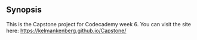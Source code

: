 ## Synopsis

This is the Capstone project for Codecademy week 6.
You can visit the site here:
https://kelmankenberg.github.io/Capstone/
